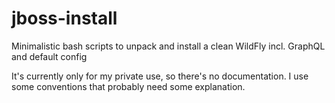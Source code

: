 # jboss-install

Minimalistic bash scripts to unpack and install a clean WildFly incl. GraphQL and default config

It's currently only for my private use, so there's no documentation. I use some conventions that probably need some explanation.
